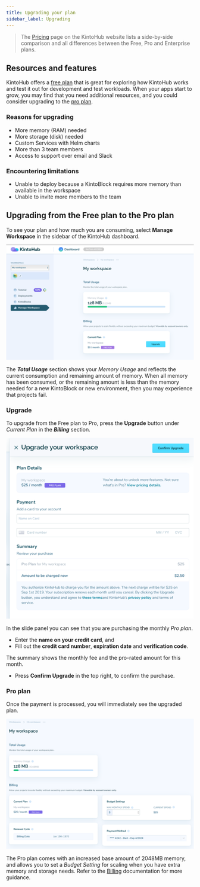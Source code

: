 ```yaml
---
title: Upgrading your plan
sidebar_label: Upgrading
---
```


> The [Pricing](https://www.kintohub.com) page on the KintoHub website lists a side-by-side comparison and all differences between the Free, Pro and Enterprise plans.

## Resources and features

KintoHub offers a [free plan](plans.md) that is great for exploring how KintoHub works and test it out for development and test workloads. When your apps start to grow, you may find that you need additional resources, and you could consider upgrading to the [pro plan](plans.md).

### Reasons for upgrading

 - More memory (RAM) needed
 - More storage (disk) needed
 - Custom Services with Helm charts
 - More than 3 team members
 - Access to support over email and Slack

### Encountering limitations

 - Unable to deploy because a KintoBlock requires more memory than available in the workspace
 - Unable to invite more members to the team

## Upgrading from the Free plan to the Pro plan

To see your plan and how much you are consuming, select __Manage Workspace__ in the sidebar of the KintoHub dashboard.

![KintoHub dashboard with the Manage Workspace menu selected](/docs/assets/plans-and-billing/manage-workspace.png)

The *__Total Usage__* section shows your _Memory Usage_ and reflects the current consumption and remaining amount of memory. When all memory has been consumed, or the remaining amount is less than the memory needed for a new KintoBlock or new environment, then you may experience that projects fail.

### Upgrade

To upgrade from the Free plan to Pro, press the __Upgrade__ button under _Current Plan_ in the *__Billing__* section.

![Upgrade your workspace slide panel](/docs/assets/plans-and-billing/upgrade-your-workspace.png)

In the slide panel you can see that you are purchasing the monthly _Pro plan_.

 - Enter the __name on your credit card__, and
 - Fill out the __credit card number__, __expiration date__ and __verification code__.

The summary shows the monthly fee and the pro-rated amount for this month.

 - Press __Confirm Upgrade__ in the top right, to confirm the purchase.

### Pro plan

Once the payment is processed, you will immediately see the upgraded plan.

![Pro plan showing customizations](/docs/assets/plans-and-billing/upgraded-plan.png)

The Pro plan comes with an increased base amount of 2048MB memory, and allows you to set a _Budget Setting_ for scaling when you have extra memory and storage needs. Refer to the [Billing](billing.md) documentation for more guidance.
